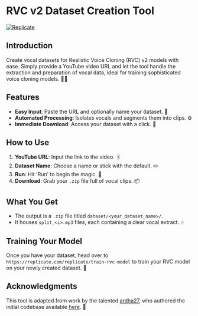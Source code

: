 # RVC v2 Dataset Creation Tool

[![Replicate](https://replicate.com/zsxkib/create-rvc-dataset/badge)](https://replicate.com/zsxkib/create-rvc-dataset)

## Introduction
Create vocal datasets for Realistic Voice Cloning (RVC) v2 models with ease. Simply provide a YouTube video URL and let the tool handle the extraction and preparation of vocal data, ideal for training sophisticated voice cloning models. 🧠🎤

## Features
- **Easy Input**: Paste the URL and optionally name your dataset. 📌
- **Automated Processing**: Isolates vocals and segments them into clips. ⚙️
- **Immediate Download**: Access your dataset with a click. 💾

## How to Use
1. **YouTube URL**: Input the link to the video. 🖇️
2. **Dataset Name**: Choose a name or stick with the default. ✏️
3. **Run**: Hit 'Run' to begin the magic. 🚀
4. **Download**: Grab your `.zip` file full of vocal clips. 📦

## What You Get
- The output is a `.zip` file titled `dataset/<your_dataset_name>/`.
- It houses `split_<i>.mp3` files, each containing a clear vocal extract. 🎶

## Training Your Model
Once you have your dataset, head over to `https://replicate.com/replicate/train-rvc-model` to train your RVC model on your newly created dataset. 🚀

## Acknowledgments
This tool is adapted from work by the talented [ardha27](https://github.com/ardha27/AI-Song-Cover-RVC), who authored the initial codebase available [here](https://colab.research.google.com/github/ardha27/AI-Song-Cover-RVC/blob/main/Download_Youtube_WAV_and_Splitting_Audio.ipynb). 🙏
